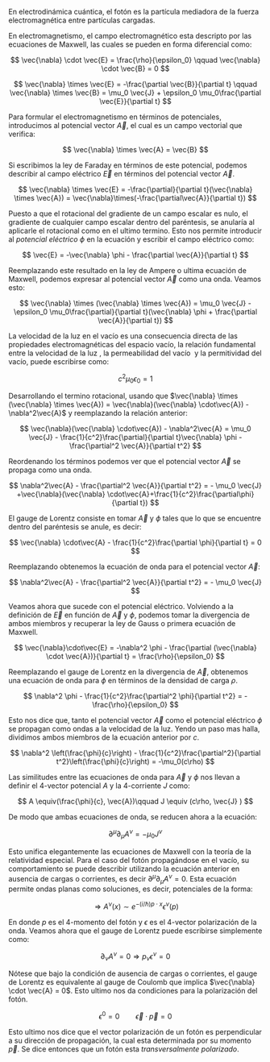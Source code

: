 En electrodinámica cuántica, el fotón es la partícula mediadora de la fuerza electromagnética entre partículas cargadas. 

En electromagnetismo, el campo electromagnético esta descripto por las ecuaciones de Maxwell, las cuales se pueden en forma diferencial como:

$$
\vec{\nabla} \cdot \vec{E} = \frac{\rho}{\epsilon_0} \qquad \vec{\nabla} \cdot \vec{B} = 0
$$

$$ 
\vec{\nabla} \times \vec{E} = -\frac{\partial \vec{B}}{\partial t} \qquad  \vec{\nabla} \times \vec{B} = \mu_0 \vec{J} + \epsilon_0 \mu_0\frac{\partial \vec{E}}{\partial t}
$$

Para formular el electromagnetismo en términos de potenciales, introducimos al potencial vector $\vec{A}$, el cual es un campo vectorial que verifica:

$$ 
\vec{\nabla} \times \vec{A} = \vec{B} 
$$

Si escribimos la ley de Faraday en términos de este potencial, podemos describir al campo eléctrico $\vec{E}$ en términos del potencial vector $\vec{A}$.

$$
\vec{\nabla} \times \vec{E} = -\frac{\partial}{\partial t}(\vec{\nabla} \times \vec{A}) = \vec{\nabla}\times(-\frac{\partial\vec{A}}{\partial t})
$$

Puesto a que el rotacional del gradiente de un campo escalar es nulo, el gradiente de cualquier campo escalar dentro del paréntesis, se anularía al aplicarle el rotacional como en el ultimo termino. Esto nos permite introducir al *potencial eléctrico* $\phi$  en la ecuación y escribir el campo eléctrico como:   

$$ 
\vec{E} = -\vec{\nabla} \phi - \frac{\partial \vec{A}}{\partial t} 
$$

Reemplazando este resultado en la ley de Ampere o ultima ecuación de Maxwell, podemos expresar al potencial vector $\vec{A}$ como una onda. Veamos esto:

$$
\vec{\nabla} \times (\vec{\nabla} \times \vec{A}) = \mu_0 \vec{J} - \epsilon_0 \mu_0\frac{\partial}{\partial t}(\vec{\nabla} \phi + \frac{\partial \vec{A}}{\partial t}) 
$$

La velocidad de la luz en el vacío es una consecuencia directa de las propiedades electromagnéticas del espacio vacío,  la relación fundamental entre la velocidad de la luz , la permeabilidad del vacío ​ y la permitividad del vacío, puede escribirse como:

$$
c^2\mu_0 \epsilon_0 = 1 
$$

Desarrollando el termino rotacional, usando que $\vec{\nabla} \times (\vec{\nabla} \times \vec{A}) = \vec{\nabla}(\vec{\nabla} \cdot\vec{A}) - \nabla^2\vec{A}$ y reemplazando la relación anterior:

$$
\vec{\nabla}(\vec{\nabla} \cdot\vec{A}) - \nabla^2\vec{A} = \mu_0 \vec{J} - \frac{1}{c^2}\frac{\partial}{\partial t}\vec{\nabla} \phi - \frac{\partial^2 \vec{A}}{\partial t^2}
$$

Reordenando los términos podemos ver que el potencial vector $\vec{A}$ se propaga como una onda. 

$$
\nabla^2\vec{A} - \frac{\partial^2 \vec{A}}{\partial t^2} =  - \mu_0 \vec{J} +\vec{\nabla}(\vec{\nabla} \cdot\vec{A}+\frac{1}{c^2}\frac{\partial\phi}{\partial t})
$$

El gauge de Lorentz consiste en tomar $\vec{A}$ y $\phi$ tales que lo que se encuentre dentro del paréntesis se anule, es decir:

$$
\vec{\nabla} \cdot\vec{A} - \frac{1}{c^2}\frac{\partial \phi}{\partial t} = 0
$$

Reemplazando obtenemos la ecuación de onda para el potencial vector $\vec{A}$:

$$
\nabla^2\vec{A} - \frac{\partial^2 \vec{A}}{\partial t^2} =  - \mu_0 \vec{J}
$$

Veamos ahora que sucede con el potencial eléctrico. Volviendo a la definición de $\vec{E}$ en función de $\vec{A}$ y $\phi$, podemos tomar la divergencia de ambos miembros y recuperar la ley de Gauss o primera ecuación de Maxwell. 

$$ 
\vec{\nabla}\cdot\vec{E} = -\nabla^2 \phi - \frac{\partial (\vec{\nabla} \cdot \vec{A})}{\partial t} = \frac{\rho}{\epsilon_0}
$$

Reemplazando el gauge de Lorentz en la divergencia de $\vec{A}$, obtenemos una ecuación de onda para $\phi$ en términos de la densidad de carga $\rho$.

$$ 
\nabla^2 \phi - \frac{1}{c^2}\frac{\partial^2 \phi}{\partial t^2} = - \frac{\rho}{\epsilon_0}
$$

Esto nos dice que, tanto el potencial vector $\vec{A}$ como el potencial eléctrico $\phi$ se propagan como ondas a la velocidad de la luz. Yendo un paso mas halla, dividimos ambos miembros de la ecuación anterior por $c$. 

$$  
\nabla^2 \left(\frac{\phi}{c}\right) - \frac{1}{c^2}\frac{\partial^2}{\partial t^2}\left(\frac{\phi}{c}\right) = -\mu_0(c\rho)
$$

Las similitudes entre las ecuaciones de onda para $\vec{A}$ y $\phi$ nos llevan a definir el $4$-vector potencial $A$ y la $4$-corriente $J$ como: 

$$ 
A \equiv(\frac{\phi}{c}, \vec{A})\qquad J \equiv (c\rho, \vec{J} ) 
$$

De modo que ambas ecuaciones de onda, se reducen ahora a la ecuación:

$$ 
\partial^{\mu}\partial_{\mu} A^{\nu} = -\mu_0J^{\nu}
$$

Esto unifica elegantemente las ecuaciones de Maxwell con la teoría de la relatividad especial. Para el caso del fotón propagándose en el vacío, su comportamiento se puede describir utilizando la ecuación anterior en ausencia de cargas o corrientes, es decir $\partial^{\mu}\partial_{\mu} A ^{\nu} = 0$. Esta ecuación permite ondas planas como soluciones, es decir, potenciales de la forma:

$$
\Rightarrow A^{\nu}(x) \sim e^{-(i/\hbar)p \cdot x} \epsilon^{\nu}(p)
$$

En donde $p$ es el $4$-momento del fotón y $\epsilon$ es el $4$-vector polarización de la onda. Veamos ahora que el gauge de Lorentz puede escribirse simplemente como:

$$ 
\partial_{\nu} A^{\nu} = 0 \Rightarrow p_{\nu} \epsilon^{\nu}= 0
$$

Nótese que bajo la condición de ausencia de cargas o corrientes, el gauge de Lorentz es equivalente al gauge de Coulomb que implica $\vec{\nabla} \cdot \vec{A} = 0$. Esto ultimo nos da condiciones para la polarización del fotón.

$$ 
\epsilon^0 = 0 \qquad \vec{\epsilon} \cdot \vec{p} =0
$$

Esto ultimo nos dice que el vector polarización de un fotón es perpendicular a su dirección de propagación, la cual esta determinada por su momento $\vec{p}$. Se dice entonces que un fotón esta *transversalmente polarizado*.